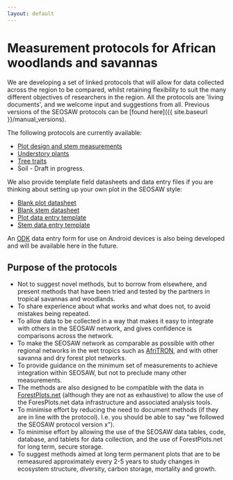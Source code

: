 ```yaml
---
layout: default
---
```


# Measurement protocols for African woodlands and savannas

We are developing a set of linked protocols that will allow for data collected across the region to be compared, whilst retaining flexibility to suit the many different objectives of researchers in the region. All the protocols are 'living documents', and we welcome input and suggestions from all. Previous versions of the SEOSAW protocols can be [found here]({{ site.baseurl }}/manual_versions).

The following protocols are currently available:

* [Plot design and stem measurements][1] 
* [Understory plants][2]
* [Tree traits][3]
* Soil - Draft in progress.

[1]: https://bitbucket.org/miombo/seosaw/raw/master/doc/manuals/field_manual/versions/seosaw_field_manual_latest.pdf
[2]: https://bitbucket.org/miombo/seosaw/raw/master/doc/manuals/grass_manual/versions/seosaw_grass_manual_latest.pdf
[3]: https://bitbucket.org/miombo/seosaw/raw/master/doc/manuals/traits_manual/versions/seosaw_traits_manual_latest.pdf

We also provide template field datasheets and data entry files if you are thinking about setting up your own plot in the SEOSAW style:

* [Blank plot datasheet](https://bitbucket.org/miombo/seosaw/raw/master/doc/forms/field_sheets/blank/blank_plot.pdf)
* [Blank stem datasheet](https://bitbucket.org/miombo/seosaw/raw/master/doc/forms/field_sheets/blank/blank_stem.pdf)
* [Plot data entry template](https://bitbucket.org/miombo/seosaw/raw/master/doc/forms/plot_data_template.csv)
* [Stem data entry template](https://bitbucket.org/miombo/seosaw/raw/master/doc/forms/stem_data_template.csv)

An [ODK](https://opendatakit.org/) data entry form for use on Android devices is also being developed and will be available here in the future.

## Purpose of the protocols

* Not to suggest novel methods, but to borrow from elsewhere, and present methods that have been tried and tested by the partners in tropical savannas and woodlands.
* To share experience about what works and what does not, to avoid mistakes being repeated.
* To allow data to be collected in a way that makes it easy to integrate with others in the SEOSAW network, and gives confidence is comparisons across the network.
* To make the SEOSAW network as comparable as possible with other regional networks in the wet tropics such as [AfriTRON](http://www.afritron.org), and with other savanna and dry forest plot networks.
* To provide guidance on the minimum set of measurements to achieve integration within SEOSAW, but not to preclude many other measurements. 
* The methods are also designed to be compatible with the data in [ForestPlots.net](https://www.forestplots.net) (although they are not as exhaustive) to allow the use of the ForesPlots.net data infrastructure and associated analysis tools.
* To minimise effort by reducing the need to document methods (if they are in line with the protocol). I.e. you should be able to say "we followed the SEOSAW protocol version x").
* To minimise effort by allowing the use of the SEOSAW data tables, code, database, and tablets for data collection, and the use of ForestPlots.net for long term, secure storage.
* To suggest methods aimed at long term permanent plots that are to be remeasured approximately every 2-5 years to study changes in ecosystem structure, diversity, carbon storage, mortality and growth. 

